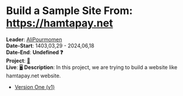 # Build a Sample Site From: https://hamtapay.net
**Leader**: [AliPourmomen](https://pythonostad.ir/teacher/alipourmomen/)<br>
**Date-Start**: 1403,03,29 - 2024,06,18<br>
**Date-End**: **Undefined ❓**<br>
**Project**: [🎲](https://amirhossein-github.github.io/teacher-khateri/side-projects/sampleSite/README.md)<br>
**Live**: [🖥️]()
**Description**: In this project, we are trying to build a website like hamtapay.net website.

- [Version One (v1)](https://github.com/amirhossein-github/teacher-khateri/blob/main/side-projects/sampleSite/easy-trade/version/v1/README.md)